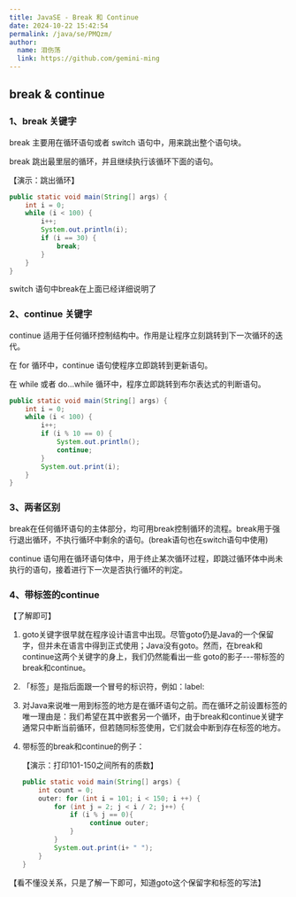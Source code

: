 ```yaml
---
title: JavaSE - Break 和 Continue
date: 2024-10-22 15:42:54
permalink: /java/se/PMQzm/
author: 
  name: 泪伤荡
  link: https://github.com/gemini-ming
---
```




## break & continue

### 1、break 关键字

break 主要用在循环语句或者 switch 语句中，用来跳出整个语句块。

break 跳出最里层的循环，并且继续执行该循环下面的语句。

【演示：跳出循环】

```java
public static void main(String[] args) {
    int i = 0;
    while (i < 100) {
        i++;
        System.out.println(i);
        if (i == 30) {
            break;
        }
    }
}
```

switch 语句中break在上面已经详细说明了

### 2、continue 关键字

continue 适用于任何循环控制结构中。作用是让程序立刻跳转到下一次循环的迭代。

在 for 循环中，continue 语句使程序立即跳转到更新语句。

在 while 或者 do…while 循环中，程序立即跳转到布尔表达式的判断语句。

```java
public static void main(String[] args) {
    int i = 0;
    while (i < 100) {
        i++;
        if (i % 10 == 0) {
            System.out.println();
            continue;
        }
        System.out.print(i);
    }
}
```

### 3、两者区别

break在任何循环语句的主体部分，均可用break控制循环的流程。break用于强行退出循环，不执行循环中剩余的语句。(break语句也在switch语句中使用)

continue 语句用在循环语句体中，用于终止某次循环过程，即跳过循环体中尚未执行的语句，接着进行下一次是否执行循环的判定。

### 4、带标签的continue

【了解即可】

1. goto关键字很早就在程序设计语言中出现。尽管goto仍是Java的一个保留字，但并未在语言中得到正式使用；Java没有goto。然而，在break和continue这两个关键字的身上，我们仍然能看出一些 goto的影子---带标签的break和continue。

2. 「标签」是指后面跟一个冒号的标识符，例如：label:

3. 对Java来说唯一用到标签的地方是在循环语句之前。而在循环之前设置标签的唯一理由是：我们希望在其中嵌套另一个循环，由于break和continue关键字通常只中断当前循环，但若随同标签使用，它们就会中断到存在标签的地方。

4. 带标签的break和continue的例子：

   【演示：打印101-150之间所有的质数】

   ```java
   public static void main(String[] args) {
       int count = 0;
       outer: for (int i = 101; i < 150; i ++) {
           for (int j = 2; j < i / 2; j++) {
               if (i % j == 0){
                    continue outer;
               }
           }
           System.out.print(i+ " ");
       }
   }
   ```

【看不懂没关系，只是了解一下即可，知道goto这个保留字和标签的写法】

